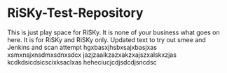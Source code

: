 # RiSKy-Test-Repository
This is just play space for RiSKy.
It is none of your business what goes on here.
It is for RiSKy and RiSKy only.
Updated text to try out smee and Jenkins and scan attempt
hgxbasxjhsbxsajxbasjxas
xsmxnsjxnsdmxsdnxsdcx
jazjzaaikzazxakzxajszxalskxzjas
kcdkdsicdsicscixksaclxas
heheciucjcdjsdcdjsncdsc
